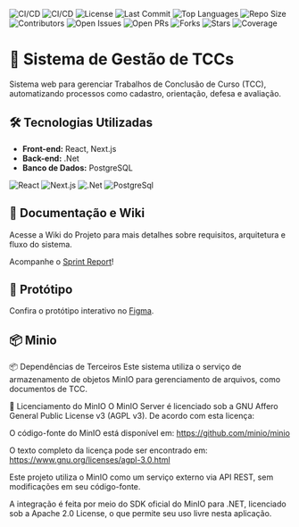 ![CI/CD](https://github.com/ifpebj-ti/gestao-tccs/actions/workflows/production-back.yml/badge.svg)
![CI/CD](https://github.com/ifpebj-ti/gestao-tccs/actions/workflows/production-front.yml/badge.svg)
![License](https://img.shields.io/github/license/ifpebj-ti/gestao-tccs)
![Last Commit](https://img.shields.io/github/last-commit/ifpebj-ti/gestao-tccs)
![Top Languages](https://img.shields.io/github/languages/top/ifpebj-ti/gestao-tccs)
![Repo Size](https://img.shields.io/github/repo-size/ifpebj-ti/gestao-tccs)
![Contributors](https://img.shields.io/github/contributors/ifpebj-ti/gestao-tccs)
![Open Issues](https://img.shields.io/github/issues/ifpebj-ti/gestao-tccs)
![Open PRs](https://img.shields.io/github/issues-pr/ifpebj-ti/gestao-tccs)
![Forks](https://img.shields.io/github/forks/ifpebj-ti/gestao-tccs)
![Stars](https://img.shields.io/github/stars/ifpebj-ti/gestao-tccs)
![Coverage](https://img.shields.io/badge/Coverage-83%25-brightgreen) <!-- COVERAGE_BADGE -->

<!--![Tags Versions](https://img.shields.io/github/v/tag/ifpebj-ti/gestao-tccs)--> <!--Adicionar caso o sistema venha a ter versões separadas por tags-->

# 📘 Sistema de Gestão de TCCs

Sistema web para gerenciar Trabalhos de Conclusão de Curso (TCC), automatizando processos como cadastro, orientação, defesa e avaliação.

## 🛠 Tecnologias Utilizadas

- **Front-end:** React, Next.js
- **Back-end:** .Net
- **Banco de Dados:** PostgreSQL

![React](https://img.shields.io/badge/React-20232A?style=for-the-badge&logo=react&logoColor=61DAFB) ![Next.js](https://img.shields.io/badge/Next.js-000000?style=for-the-badge&logo=nextdotjs&logoColor=white) ![.Net](https://img.shields.io/badge/.NET-5C2D91?style=for-the-badge&logo=.net&logoColor=white) ![PostgreSql](https://img.shields.io/badge/postgresql-4169e1?style=for-the-badge&logo=postgresql&logoColor=white)

## 📖 Documentação e Wiki

Acesse a Wiki do Projeto para mais detalhes sobre requisitos, arquitetura e fluxo do sistema.

Acompanhe o [Sprint Report](https://www.canva.com/design/DAGyh_WU0jU/3eeINFORZW4p_HAiuHqmEg/view?utm_content=DAGyh_WU0jU&utm_campaign=designshare&utm_medium=link2&utm_source=uniquelinks&utlId=hfb7fd3492f)!

## 🎨 Protótipo

Confira o protótipo interativo no [Figma](https://www.figma.com/design/gaL3ToIzCBEcyh09FpyXE1/Gest%C3%A3o-de-TCCs---Gov.BR?node-id=4002-2726&t=aqQQCIGpvvDAxGUC-1).

## 📦 Minio

📦 Dependências de Terceiros
Este sistema utiliza o serviço de armazenamento de objetos MinIO para gerenciamento de arquivos, como documentos de TCC.

📜 Licenciamento do MinIO
O MinIO Server é licenciado sob a GNU Affero General Public License v3 (AGPL v3).
De acordo com esta licença:

O código-fonte do MinIO está disponível em: https://github.com/minio/minio

O texto completo da licença pode ser encontrado em: https://www.gnu.org/licenses/agpl-3.0.html

Este projeto utiliza o MinIO como um serviço externo via API REST, sem modificações em seu código-fonte.

A integração é feita por meio do SDK oficial do MinIO para .NET, licenciado sob a Apache 2.0 License, o que permite seu uso livre nesta aplicação.
